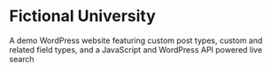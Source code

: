 # Fictional University
 A demo WordPress website featuring custom post types, custom and related field types, and a JavaScript and WordPress API powered live search
